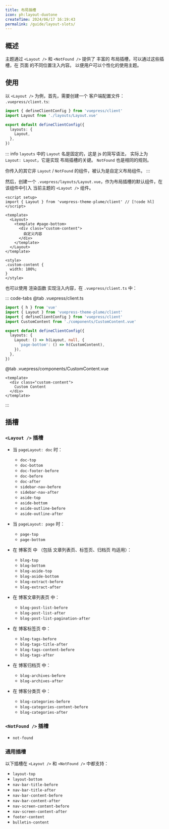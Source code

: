 ```yaml
---
title: 布局插槽
icon: ph:layout-duotone
createTime: 2024/06/17 16:19:43
permalink: /guide/layout-slots/
---
```


## 概述

主题通过 `<Layout />` 和 `<NotFound />` 提供了 丰富的 布局插槽，可以通过这些插槽，在 页面 的不同位置注入内容。
以便用户可以个性化的使用主题。

## 使用

以 `<Layout />` 为例，首先，需要创建一个 客户端配置文件： `.vuepress/client.ts`:

```ts title=".vuepress/client.ts"
import { defineClientConfig } from 'vuepress/client'
import Layout from './layouts/Layout.vue'

export default defineClientConfig({
  layouts: {
    Layout,
  },
})
```

::: info
`layouts` 中的 `Layout` 名是固定的，这是 js 的简写语法， 实际上为 `Layout: Layout`，它是实现 布局插槽的关键。
`NotFound` 也是相同的规则。

你传入的其它非 `Layout` / `NotFound` 的组件，被认为是自定义布局组件。
:::

然后，创建一个 `.vuepress/layouts/Layout.vue`，作为布局插槽的默认组件，在该组件中引入 当前主题的 `<Layout />` 组件。

```vue {7-11} title=".vuepress/layouts/Layout.vue"
<script setup>
import { Layout } from 'vuepress-theme-plume/client' // [!code hl]
</script>

<template>
  <Layout>
    <template #page-bottom>
      <div class="custom-content">
        自定义内容
      </div>
    </template>
  </Layout>
</template>

<style>
.custom-content {
  width: 100%;
}
</style>
```

也可以使用 渲染函数 实现注入内容，在 `.vuepress/client.ts` 中：

::: code-tabs
@tab .vuepress/client.ts

```ts
import { h } from 'vue'
import { Layout } from 'vuepress-theme-plume/client'
import { defineClientConfig } from 'vuepress/client'
import CustomContent from './components/CustomContent.vue'

export default defineClientConfig({
  layouts: {
    Layout: () => h(Layout, null, {
      'page-bottom': () => h(CustomContent),
    }),
  },
})
```

@tab .vuepress/components/CustomContent.vue

```vue
<template>
  <div class="custom-content">
    Custom Content
  </div>
</template>
```

:::

## 插槽

### `<Layout />` 插槽

- 当 `pageLayout: doc` 时：

  - `doc-top`
  - `doc-bottom`
  - `doc-footer-before`
  - `doc-before`
  - `doc-after`
  - `sidebar-nav-before`
  - `sidebar-nav-after`
  - `aside-top`
  - `aside-bottom`
  - `aside-outline-before`
  - `aside-outline-after`

- 当 `pageLayout: page` 时：

  - `page-top`
  - `page-bottom`

- 在 博客页 中 （包括 文章列表页、标签页、归档页 均适用）：

  - `blog-top`
  - `blog-bottom`
  - `blog-aside-top`
  - `blog-aside-bottom`
  - `blog-extract-before`
  - `blog-extract-after`

- 在 博客文章列表页 中：

  - `blog-post-list-before`
  - `blog-post-list-after`
  - `blog-post-list-pagination-after`

- 在 博客标签页 中：

  - `blog-tags-before`
  - `blog-tags-title-after`
  - `blog-tags-content-before`
  - `blog-tags-after`

- 在 博客归档页 中：

  - `blog-archives-before`
  - `blog-archives-after`

- 在 博客分类页 中：

  - `blog-categories-before`
  - `blog-categories-content-before`
  - `blog-categories-after`

### `<NotFound />` 插槽

- `not-found`

### 通用插槽

以下插槽在 `<Layout />` 和 `<NotFound />` 中都支持：

- `layout-top`
- `layout-bottom`
- `nav-bar-title-before`
- `nav-bar-title-after`
- `nav-bar-content-before`
- `nav-bar-content-after`
- `nav-screen-content-before`
- `nav-screen-content-after`
- `footer-content`
- `bulletin-content`
